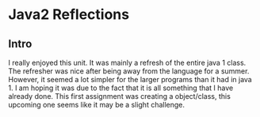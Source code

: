 # Java2 Reflections

## Intro
I really enjoyed this unit. It was mainly a refresh of the entire java 1 class.
The refresher was nice after being away from the language for a summer.
However, it seemed a lot simpler for the larger programs than it had in java 1.
I am hoping it was due to the fact that it is all something that I have already done.
This first assignment was creating a object/class, this upcoming one seems like it may be
a slight challenge. 